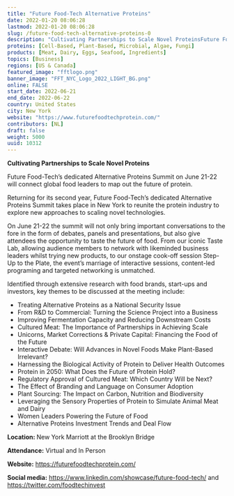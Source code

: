 ```yaml
---
title: "Future Food-Tech Alternative Proteins"
date: 2022-01-20 08:06:28
lastmod: 2022-01-20 08:06:28
slug: /future-food-tech-alternative-proteins-0
description: "Cultivating Partnerships to Scale Novel ProteinsFuture Food-Tech’s dedicated Alternative Proteins Summit on June 21-22 will connect global food leaders to map out the future of protein.Returning for its second year, Future Food-Tech’s dedicated Alternative Proteins Summit takes place in New York to reunite the protein industry to explore new approaches to scaling novel technologies."
proteins: [Cell-Based, Plant-Based, Microbial, Algae, Fungi]
products: [Meat, Dairy, Eggs, Seafood, Ingredients]
topics: [Business]
regions: [US & Canada]
featured_image: "fftlogo.png"
banner_image: "FFT_NYC_Logo_2022_LIGHT_BG.png"
online: FALSE
start_date: 2022-06-21
end_date: 2022-06-22
country: United States
city: New York
website: "https://www.futurefoodtechprotein.com/"
contributors: [NL]
draft: false
weight: 5000
uuid: 10312
---
```

<p><strong>Cultivating Partnerships to Scale Novel Proteins</strong></p>
<p>Future Food-Tech’s dedicated Alternative Proteins Summit on June 21-22 will connect global food leaders to map out the future of protein.</p>
<p>Returning for its second year, Future Food-Tech’s dedicated Alternative Proteins Summit takes place in New York to reunite the protein industry to explore new approaches to scaling novel technologies.</p>
<p>On June 21-22 the summit will not only bring important conversations to the fore in the form of debates, panels and presentations, but also give attendees the opportunity to taste the future of food. From our iconic Taste Lab, allowing audience members to network with likeminded business leaders whilst trying new products, to our onstage cook-off session Step-Up to the Plate, the event’s marriage of interactive sessions, content-led programing and targeted networking is unmatched.</p>
<p>Identified through extensive research with food brands, start-ups and investors, key themes to be discussed at the meeting include:</p>
<ul>
<li>Treating Alternative Proteins as a National Security Issue</li>
<li>From R&D to Commercial: Turning the Science Project into a Business</li>
<li>Improving Fermentation Capacity and Reducing Downstream Costs</li>
<li>Cultured Meat: The Importance of Partnerships in Achieving Scale</li>
<li>Unicorns, Market Corrections & Private Capital: Financing the Food of the Future</li>
<li>Interactive Debate: Will Advances in Novel Foods Make Plant-Based Irrelevant?</li>
<li>Harnessing the Biological Activity of Protein to Deliver Health Outcomes</li>
<li>Protein in 2050: What Does the Future of Protein Hold?</li>
<li>Regulatory Approval of Cultured Meat: Which Country Will be Next?</li>
<li>The Effect of Branding and Language on Consumer Adoption</li>
<li>Plant Sourcing: The Impact on Carbon, Nutrition and Biodiversity</li>
<li>Leveraging the Sensory Properties of Protein to Simulate Animal Meat and Dairy</li>
<li>Women Leaders Powering the Future of Food</li>
<li>Alternative Proteins Investment Trends and Deal Flow</li>
</ul>
<p><strong>Location: </strong>New York Marriott at the Brooklyn Bridge</p>
<p><strong>Attendance:</strong> Virtual and In Person</p>
<p><strong>Website:</strong> <a href="https://futurefoodtechprotein.com/register">https://futurefoodtechprotein.com/</a></p>
<p><strong>Social media:</strong> <a href="https://www.linkedin.com/showcase/future-food-tech/">https://www.linkedin.com/showcase/future-food-tech/</a> and <a href="https://twitter.com/foodtechinvest">https://twitter.com/foodtechinvest</a></p>
